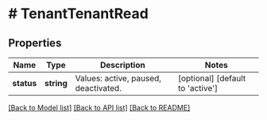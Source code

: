 # # TenantTenantRead

## Properties

Name | Type | Description | Notes
------------ | ------------- | ------------- | -------------
**status** | **string** | Values: active, paused, deactivated. | [optional] [default to 'active']

[[Back to Model list]](../../README.md#models) [[Back to API list]](../../README.md#endpoints) [[Back to README]](../../README.md)
